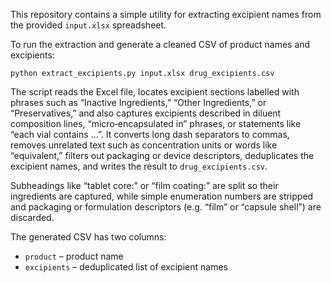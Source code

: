 This repository contains a simple utility for extracting excipient names from
the provided `input.xlsx` spreadsheet.

To run the extraction and generate a cleaned CSV of product names and
excipients:

```
python extract_excipients.py input.xlsx drug_excipients.csv
```

The script reads the Excel file, locates excipient sections labelled with
phrases such as “Inactive Ingredients,” “Other Ingredients,” or
“Preservatives,” and also captures excipients described in diluent
composition lines, “micro‑encapsulated in” phrases, or statements like
“each vial contains ...”. It converts long dash separators to commas,
removes unrelated text such as concentration units or words like
“equivalent,” filters out packaging or device descriptors, deduplicates
the excipient names, and writes the result to `drug_excipients.csv`.

Subheadings like “tablet core:” or “film coating:” are split so their
ingredients are captured, while simple enumeration numbers are stripped and
packaging or formulation descriptors (e.g. “film” or “capsule shell”) are
discarded.

The generated CSV has two columns:

- `product` – product name
- `excipients` – deduplicated list of excipient names
